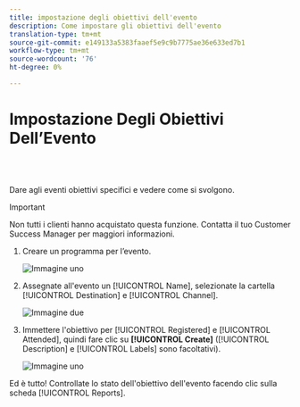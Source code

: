 ```yaml
---
title: impostazione degli obiettivi dell'evento
description: Come impostare gli obiettivi dell'evento
translation-type: tm+mt
source-git-commit: e149133a5383faaef5e9c9b7775ae36e633ed7b1
workflow-type: tm+mt
source-wordcount: '76'
ht-degree: 0%

---
```



# Impostazione Degli Obiettivi Dell’Evento

<br> 

Dare agli eventi obiettivi specifici e vedere come si svolgono.

>[!IMPORTANT]
>Non tutti i clienti hanno acquistato questa funzione. Contatta il tuo Customer Success Manager per maggiori informazioni.

1. Creare un programma per l’evento.

   ![Immagine uno](/help/sky/assets/event-programs/setting-event-goals/setting-event-goals-1.png)

1. Assegnate all&#39;evento un [!UICONTROL Name], selezionate la cartella [!UICONTROL Destination] e [!UICONTROL Channel].

   ![Immagine due](/help/sky/assets/event-programs/setting-event-goals/setting-event-goals-2.png)

1. Immettere l&#39;obiettivo per [!UICONTROL Registered] e [!UICONTROL Attended], quindi fare clic su **[!UICONTROL Create]** ([!UICONTROL Description] e [!UICONTROL Labels] sono facoltativi).

   ![Immagine uno](/help/sky/assets/event-programs/setting-event-goals/setting-event-goals-3.png)

Ed è tutto! Controllate lo stato dell&#39;obiettivo dell&#39;evento facendo clic sulla scheda [!UICONTROL Reports].
